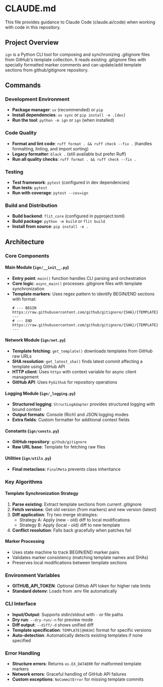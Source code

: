 # CLAUDE.md

This file provides guidance to Claude Code (claude.ai/code) when working with code in this repository.

## Project Overview

`ign` is a Python CLI tool for composing and synchronizing .gitignore files from GitHub's template collection. It reads existing .gitignore files with specially formatted marker comments and can update/add template sections from github/gitignore repository.

## Commands

### Development Environment
- **Package manager**: `uv` (recommended) or `pip`
- **Install dependencies**: `uv sync` or `pip install -e .[dev]`
- **Run the tool**: `python -m ign` or `ign` (when installed)

### Code Quality
- **Format and lint code**: `ruff format . && ruff check --fix .` (handles formatting, linting, and import sorting)
- **Legacy formatter**: `black .` (still available but prefer Ruff)
- **Run all quality checks**: `ruff format . && ruff check --fix .`

### Testing
- **Test framework**: `pytest` (configured in dev dependencies)
- **Run tests**: `pytest` 
- **Run with coverage**: `pytest --cov=ign`

### Build and Distribution
- **Build backend**: `flit_core` (configured in pyproject.toml)
- **Build package**: `python -m build` or `flit build`
- **Install from source**: `pip install -e .`

## Architecture

### Core Components

#### Main Module (`ign/__init__.py`)
- **Entry point**: `main()` function handles CLI parsing and orchestration
- **Core logic**: `async_main()` processes .gitignore files with template synchronization
- **Template markers**: Uses regex pattern to identify BEGIN/END sections with format:
  ```
  # --- BEGIN https://raw.githubusercontent.com/github/gitignore/{SHA}/{TEMPLATE}.gitignore ---
  # --- END https://raw.githubusercontent.com/github/gitignore/{SHA}/{TEMPLATE}.gitignore ---
  ```

#### Network Module (`ign/net.py`)
- **Template fetching**: `get_template()` downloads templates from GitHub raw URLs
- **SHA resolution**: `get_latest_sha()` finds latest commit affecting a template using GitHub API
- **HTTP client**: Uses `httpx` with context variable for async client management
- **GitHub API**: Uses `PyGithub` for repository operations

#### Logging Module (`ign/_logging.py`)
- **Structured logging**: `StructLogAdapter` provides structured logging with bound context
- **Output formats**: Console (Rich) and JSON logging modes
- **Extra fields**: Custom formatter for additional context fields

#### Constants (`ign/consts.py`)
- **GitHub repository**: `github/gitignore`
- **Raw URL base**: Template for fetching raw files

#### Utilities (`ign/utils.py`)
- **Final metaclass**: `FinalMeta` prevents class inheritance

### Key Algorithms

#### Template Synchronization Strategy
1. **Parse existing**: Extract template sections from current .gitignore
2. **Fetch versions**: Get old version (from markers) and new version (latest)
3. **Diff application**: Try two merge strategies:
   - Strategy A: Apply (new - old) diff to local modifications
   - Strategy B: Apply (local - old) diff to new template
4. **Conflict resolution**: Falls back gracefully when patches fail

#### Marker Processing
- Uses state machine to track BEGIN/END marker pairs
- Validates marker consistency (matching template names and SHAs)
- Preserves local modifications between template sections

### Environment Variables
- **GITHUB_API_TOKEN**: Optional GitHub API token for higher rate limits
- **Standard dotenv**: Loads from .env file automatically

### CLI Interface
- **Input/Output**: Supports stdin/stdout with `-` or file paths
- **Dry run**: `--dry-run/-n` for preview mode
- **Diff output**: `--diff/-d` shows unified diff
- **Template specification**: `TEMPLATE[@HASH]` format for specific versions
- **Auto-detection**: Automatically detects existing templates if none specified

### Error Handling
- **Structure errors**: Returns `os.EX_DATAERR` for malformed template markers
- **Network errors**: Graceful handling of GitHub API failures
- **Custom exceptions**: `NoCommitError` for missing template commits